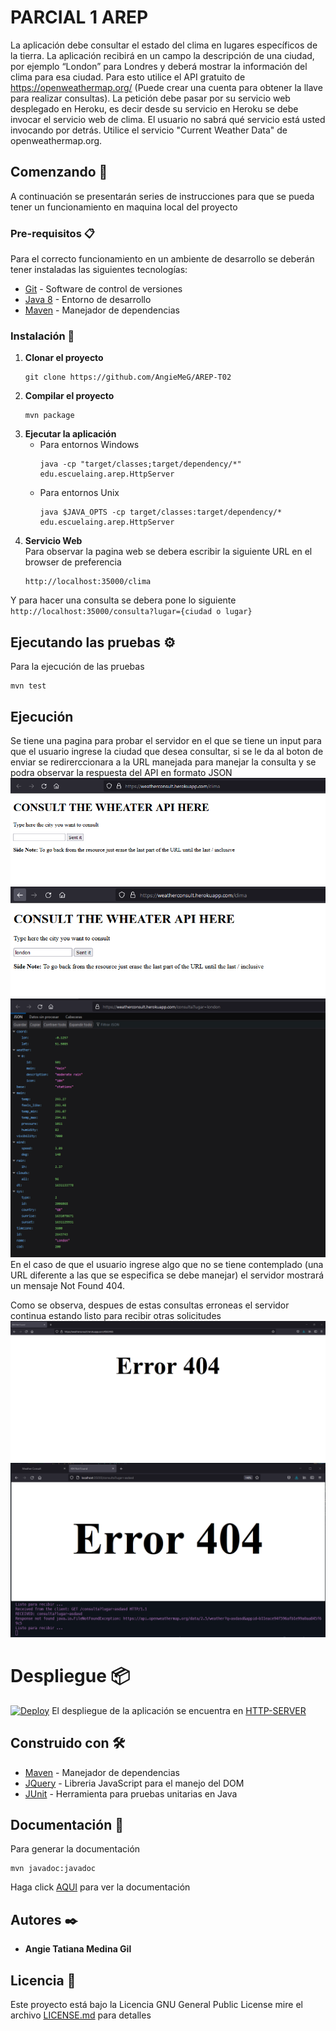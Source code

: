 ﻿# PARCIAL 1 AREP

La aplicación debe consultar el estado del clima en lugares específicos de la tierra.  La aplicación recibirá en un campo la descripción de una ciudad, por ejemplo “London” para Londres   y deberá mostrar la información del clima para esa ciudad. Para esto utilice el API gratuito de https://openweathermap.org/ (Puede crear una cuenta para obtener la llave para realizar consultas). La petición debe pasar por su servicio web desplegado en Heroku, es decir desde su servicio en Heroku se debe invocar el servicio web de clima. El usuario no sabrá qué servicio está usted invocando por detrás. Utilice el servicio "Current Weather Data" de openweathermap.org.
## Comenzando 🚀

A continuación se presentarán series de instrucciones para que se pueda tener un funcionamiento en maquina local del proyecto


### Pre-requisitos 📋

Para el correcto funcionamiento en un ambiente de desarrollo se deberán tener instaladas las siguientes tecnologías:  
* [Git](https://git-scm.com/) - Software de control de versiones
* [Java 8](https://www.java.com/es/download/ie_manual.jsp) - Entorno de desarrollo
* [Maven](https://maven.apache.org/) - Manejador de dependencias

### Instalación 🔧

1. **Clonar el proyecto**
    ```
    git clone https://github.com/AngieMeG/AREP-T02
    ```
2. **Compilar el proyecto**
    ```
    mvn package
    ```
3. **Ejecutar la aplicación**  
    * Para entornos Windows
        ```
        java -cp "target/classes;target/dependency/*"  edu.escuelaing.arep.HttpServer
        ``` 
    * Para entornos Unix
        ```
        java $JAVA_OPTS -cp target/classes:target/dependency/*  edu.escuelaing.arep.HttpServer
        ```
4. **Servicio Web**  
Para observar la pagina web se debera escribir la siguiente URL en el browser de preferencia
    ```
    http://localhost:35000/clima
    ```
Y para hacer una consulta se debera pone lo siguiente
    ```
    http://localhost:35000/consulta?lugar={ciudad o lugar}
    ```
## Ejecutando las pruebas ⚙️

Para la ejecución de las pruebas
```
mvn test
```

## Ejecución
Se tiene una pagina para probar el servidor en el que se tiene un input para que el usuario ingrese la ciudad que desea consultar, si se le da al boton de enviar se redirerccionara a la URL manejada para manejar la consulta y se podra observar la respuesta del API en formato JSON
![](./img/Pagina.PNG)
![](./img/Pagina2.PNG)
![](./img/Consulta.PNG)
En el caso de que el usuario ingrese algo que no se tiene contemplado (una URL diferente a las que se especifica se debe manejar) el servidor mostrará un mensaje Not Found 404.

Como se observa, despues de estas consultas erroneas el servidor continua estando listo para recibir otras solicitudes
![](./img/Error.PNG)
![](./img/Error2.PNG)
# Despliegue 📦
[![Deploy](https://www.herokucdn.com/deploy/button.svg)](https://weatherconsult.herokuapp.com/clima)
El despliegue de la aplicación se encuentra en [HTTP-SERVER](https://weatherconsult.herokuapp.com/clima)

## Construido con 🛠️

* [Maven](https://maven.apache.org/) - Manejador de dependencias
* [JQuery](https://jquery.com/) - Libreria JavaScript para el manejo del DOM
* [JUnit](https://junit.org/junit5/) - Herramienta para pruebas unitarias en Java

## Documentación 📖
Para generar la documentación
```
mvn javadoc:javadoc
```

Haga click [AQUI](./Documentacion/apidocs/index.html) para ver la documentación

## Autores ✒️

* **Angie Tatiana Medina Gil**

## Licencia 📄

Este proyecto está bajo la Licencia GNU General Public License mire el archivo [LICENSE.md](LICENSE.md) para detalles
